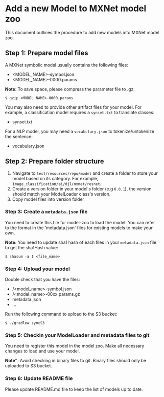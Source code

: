 # Add a new Model to MXNet model zoo

This document outlines the procedure to add new models into MXNet model zoo.

## Step 1: Prepare model files
A MXNet symbolic model usually contains the following files:
- <MODEL_NAME>-symbol.json
- <MODEL_NAME>-0000.params

**Note:** To save space, please compress the parameter file to .gz:
```shell script
$ gzip <MODEL_NAME>-0000.params
```

You may also need to provide other artifact files for your model. For example, a classification model requires
a `synset.txt` to translate classes:
- synset.txt

For a NLP model, you may need a `vocabulary.json` to tokenize/untokenize the sentence:
- vocabulary.json

## Step 2: Prepare folder structure

1. Navigate to `test/resources/repo/model` and create a folder to store your model based on its category.
For example, `image_classification/ai/djl/mxnet/resnet`.
2. Create a version folder in your model's folder (e.g `0.0.1`), the version should match your ModelLoader class's version.
3. Copy model files into version folder

### Step 3: Create a `metadata.json` file
You need to create this file for model-zoo to load the model. You can refer to the format in the 'metadata.json' files for existing models to make your own.

**Note:** You need to update sha1 hash of each files in your `metadata.json` file. to get the sha1Hash value:

```shell script
$ shasum -a 1 <file_name>
```

### Step 4: Upload your model

Double check that you have the files:

- <version>/<model_name>-symbol.json
- <version>/<model_name>-00xx.params.gz
- metadata.json
- ...

Run the following command to upload to the S3 bucket:
```shell script
$ ./gradlew syncS3
```

### Step 5: Checkin your ModelLoader and metadata files to git
You need to register this model in the model zoo. Make all necessary changes to load and use your model.

**Note"**: Avoid checking in binary files to git. Binary files should only be uploaded to S3 bucket.

### Step 6: Update README file
Please update README.md file to keep the list of models up to date.

